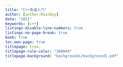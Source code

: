 ```yaml
---
title: "C++急速入门"
author: [author:Rainboy]
date: "2021"
keywords: [c++]
listings-disable-line-numbers: true
listings-no-page-break: true
book: true
toc-own-page: true
titlepage: true,
titlepage-rule-color: "360049"
titlepage-background: "backgrounds/background1.pdf"
...
```

